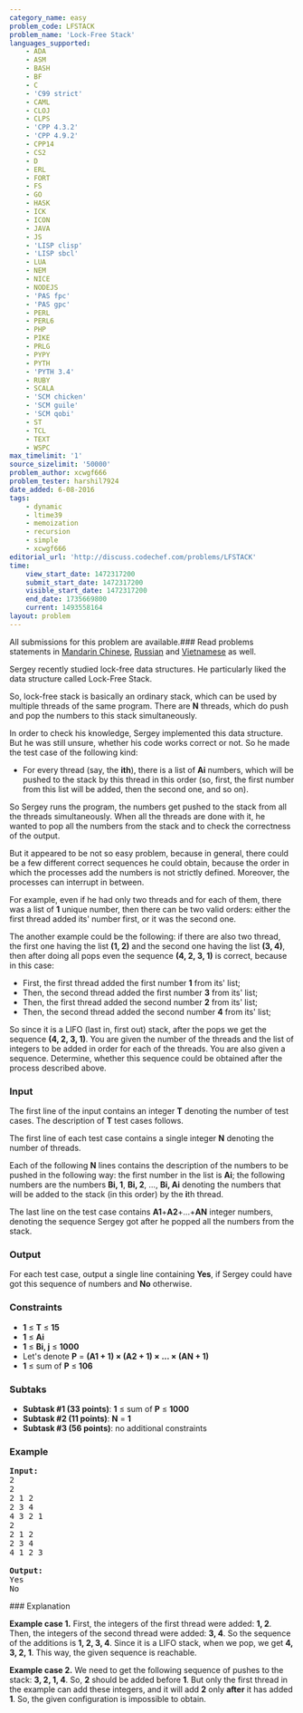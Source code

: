 ```yaml
---
category_name: easy
problem_code: LFSTACK
problem_name: 'Lock-Free Stack'
languages_supported:
    - ADA
    - ASM
    - BASH
    - BF
    - C
    - 'C99 strict'
    - CAML
    - CLOJ
    - CLPS
    - 'CPP 4.3.2'
    - 'CPP 4.9.2'
    - CPP14
    - CS2
    - D
    - ERL
    - FORT
    - FS
    - GO
    - HASK
    - ICK
    - ICON
    - JAVA
    - JS
    - 'LISP clisp'
    - 'LISP sbcl'
    - LUA
    - NEM
    - NICE
    - NODEJS
    - 'PAS fpc'
    - 'PAS gpc'
    - PERL
    - PERL6
    - PHP
    - PIKE
    - PRLG
    - PYPY
    - PYTH
    - 'PYTH 3.4'
    - RUBY
    - SCALA
    - 'SCM chicken'
    - 'SCM guile'
    - 'SCM qobi'
    - ST
    - TCL
    - TEXT
    - WSPC
max_timelimit: '1'
source_sizelimit: '50000'
problem_author: xcwgf666
problem_tester: harshil7924
date_added: 6-08-2016
tags:
    - dynamic
    - ltime39
    - memoization
    - recursion
    - simple
    - xcwgf666
editorial_url: 'http://discuss.codechef.com/problems/LFSTACK'
time:
    view_start_date: 1472317200
    submit_start_date: 1472317200
    visible_start_date: 1472317200
    end_date: 1735669800
    current: 1493558164
layout: problem
---
```

All submissions for this problem are available.###  Read problems statements in [Mandarin Chinese](http://www.codechef.com/download/translated/LTIME39/mandarin/LFSTACK.pdf), [Russian](http://www.codechef.com/download/translated/LTIME39/russian/LFSTACK.pdf) and [Vietnamese](http://www.codechef.com/download/translated/LTIME39/vietnamese/LFSTACK.pdf) as well.

Sergey recently studied lock-free data structures. He particularly liked the data structure called Lock-Free Stack.

So, lock-free stack is basically an ordinary stack, which can be used by multiple threads of the same program. There are **N** threads, which do push and pop the numbers to this stack simultaneously.

In order to check his knowledge, Sergey implemented this data structure. But he was still unsure, whether his code works correct or not. So he made the test case of the following kind:

- For every thread (say, the **ith**), there is a list of **Ai** numbers, which will be pushed to the stack by this thread in this order (so, first, the first number from this list will be added, then the second one, and so on).

So Sergey runs the program, the numbers get pushed to the stack from all the threads simultaneously. When all the threads are done with it, he wanted to pop all the numbers from the stack and to check the correctness of the output.

But it appeared to be not so easy problem, because in general, there could be a few different correct sequences he could obtain, because the order in which the processes add the numbers is not strictly defined. Moreover, the processes can interrupt in between.

For example, even if he had only two threads and for each of them, there was a list of **1** unique number, then there can be two valid orders: either the first thread added its' number first, or it was the second one.

The another example could be the following: if there are also two thread, the first one having the list **(1, 2)** and the second one having the list **(3, 4)**, then after doing all pops even the sequence **(4, 2, 3, 1)** is correct, because in this case:

- First, the first thread added the first number **1** from its' list;
- Then, the second thread added the first number **3** from its' list;
- Then, the first thread added the second number **2** from its' list;
- Then, the second thread added the second number **4** from its' list;

So since it is a LIFO (last in, first out) stack, after the pops we get the sequence **(4, 2, 3, 1)**. You are given the number of the threads and the list of integers to be added in order for each of the threads. You are also given a sequence. Determine, whether this sequence could be obtained after the process described above.

### Input

The first line of the input contains an integer **T** denoting the number of test cases. The description of **T** test cases follows.

The first line of each test case contains a single integer **N** denoting the number of threads.

Each of the following **N** lines contains the description of the numbers to be pushed in the following way: the first number in the list is **Ai**; the following numbers are the numbers **Bi, 1**, **Bi, 2**, ..., **Bi, Ai** denoting the numbers that will be added to the stack (in this order) by the **i**th thread.

The last line on the test case contains **A1**+**A2**+...+**AN** integer numbers, denoting the sequence Sergey got after he popped all the numbers from the stack.

### Output

For each test case, output a single line containing **Yes**, if Sergey could have got this sequence of numbers and **No** otherwise.

### Constraints

- **1** ≤ **T** ≤ **15**
- **1** ≤ **Ai**
- **1** ≤ **Bi, j** ≤ **1000**
- Let's denote **P** = **(A1 + 1) × (A2 + 1) × ... × (AN + 1)**
- **1** ≤ sum of **P** ≤ **106**

### Subtaks

- **Subtask #1 (33 points)**: **1** ≤ sum of **P** ≤ **1000**
- **Subtask #2 (11 points)**: **N** = **1**
- **Subtask #3 (56 points)**: no additional constraints

### Example

<pre><b>Input:</b>
<tt>2
2
2 1 2
2 3 4
4 3 2 1
2
2 1 2
2 3 4
4 1 2 3</tt>

<b>Output:</b>
<tt>Yes
No</tt>
</pre>### Explanation

**Example case 1.** First, the integers of the first thread were added: **1, 2**. Then, the integers of the second thread were added: **3, 4**. So the sequence of the additions is **1, 2, 3, 4**. Since it is a LIFO stack, when we pop, we get **4, 3, 2, 1**. This way, the given sequence is reachable.

**Example case 2.** We need to get the following sequence of pushes to the stack: **3, 2, 1, 4**. So, **2** should be added before **1**. But only the first thread in the example can add these integers, and it will add **2** only **after** it has added **1**. So, the given configuration is impossible to obtain.
